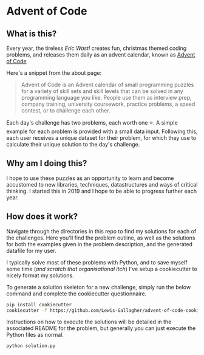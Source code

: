# Advent of Code

## What is this?

Every year, the tireless _Eric Wastl_ creates fun, christmas themed coding problems, and releases them daily as an advent calendar, known as [Advent of Code](https://adventofcode.com/about)

Here's a snippet from the about page:
> Advent of Code is an Advent calendar of small programming puzzles for a variety of skill sets and skill levels that can be solved in any programming language you like. People use them as interview prep, company training, university coursework, practice problems, a speed contest, or to challenge each other.

Each day's challenge has two problems, each worth one ⭐. A simple example for each problem is provided with a small data input. Following this, each user receives a unique dataset for their problem, for which they use to calculate their unique solution to the day's challenge.

## Why am I doing this?
I hope to use these puzzles as an opportunity to learn and become accustomed to new libraries, techniques, datastructures and ways of critical thinking. I started this in 2019 and I hope to be able to progress further each year.

## How does it work?
Navigate through the directories in this repo to find my solutions for each of the challenges. Here you'll find the problem outline, as well as the solutions for both the examples given in the problem description, and the generated datafile for my user.

I typically solve most of these problems with Python, and to save myself some time (_and scratch that organisational itch_) I've setup a cookiecutter to nicely format my solutions.

To generate a solution skeleton for a new challenge, simply run the below command and complete the cookiecutter questionnaire.

```bash
pip install cookiecutter
cookiecutter -f https://github.com/Lewis-Gallagher/advent-of-code-cookiecutter
```

Instructions on how to execute the solutions will be detailed in the associated README for the problem, but generally you can just execute the Python files as normal.

```bash
python solution.py
```
